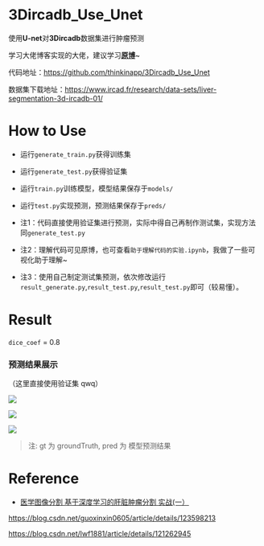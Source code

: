 # 3Dircadb_Use_Unet
使用**U-net**对**3Dircadb**数据集进行肿瘤预测

学习大佬博客实现的大佬，建议学习[**原博**](https://blog.csdn.net/normol/article/details/88778250)~

代码地址：https://github.com/thinkinapp/3Dircadb_Use_Unet

数据集下载地址：https://www.ircad.fr/research/data-sets/liver-segmentation-3d-ircadb-01/


# How to Use

- 运行`generate_train.py`获得训练集
- 运行`generate_test.py`获得验证集
- 运行`train.py`训练模型，模型结果保存于`models/`

- 运行`test.py`实现预测，预测结果保存于`preds/`
- 注1：代码直接使用验证集进行预测，实际中得自己再制作测试集，实现方法同`generate_test.py`
- 注2：理解代码可见原博，也可查看`助于理解代码的实验.ipynb`，我做了一些可视化助于理解~
- 注3：使用自己制定测试集预测，依次修改运行`result_generate.py`,`result_test.py`,`result_test.py`即可（较易懂）。

# Result

`dice_coef` = 0.8

### **预测结果展示**	

（这里直接使用验证集 qwq）

![](./images/1.png)

![](./images/2.png)

![](./images/3.png)



> 注: 	  		gt 为 groundTruth,  		  pred 为 模型预测结果



# Reference

- [医学图像分割 基于深度学习的肝脏肿瘤分割 实战(一）](<https://blog.csdn.net/normol/article/details/88778250>)

https://blog.csdn.net/guoxinxin0605/article/details/123598213

https://blog.csdn.net/lwf1881/article/details/121262945
